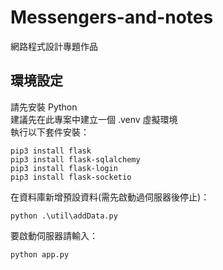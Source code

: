 # Messengers-and-notes
網路程式設計專題作品

## 環境設定
請先安裝 Python  
建議先在此專案中建立一個 .venv 虛擬環境  
執行以下套件安裝：
```
pip3 install flask
pip3 install flask-sqlalchemy
pip3 install flask-login
pip3 install flask-socketio
```
在資料庫新增預設資料(需先啟動過伺服器後停止)：
```
python .\util\addData.py
```
要啟動伺服器請輸入：
```
python app.py
```